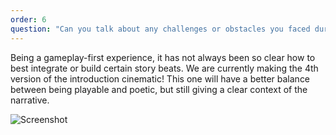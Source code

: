 ```yaml
---
order: 6
question: "Can you talk about any challenges or obstacles you faced during development, and how you overcame them?"
---
```


Being a gameplay-first experience, it has not always been so clear how to best integrate or build certain story beats. We are currently making the 4th version of the introduction cinematic! This one will have a better balance between being playable and poetic, but still giving a clear context of the narrative.

![Screenshot](./images/amber-lotus.png)